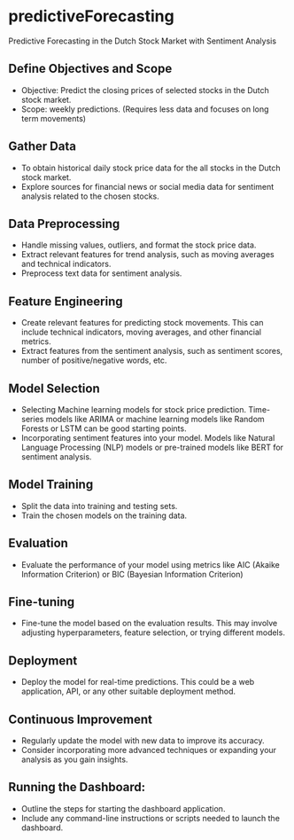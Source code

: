 # predictiveForecasting
Predictive Forecasting in the Dutch Stock Market with Sentiment Analysis

## Define Objectives and Scope
- Objective: Predict the closing prices of selected stocks in the Dutch stock market.
- Scope: weekly predictions. (Requires less data and focuses on long term movements)

## Gather Data
- To obtain historical daily stock price data for the all stocks in the Dutch stock market.
- Explore sources for financial news or social media data for sentiment analysis related to the chosen stocks.

## Data Preprocessing
- Handle missing values, outliers, and format the stock price data.
- Extract relevant features for trend analysis, such as moving averages and technical indicators.
- Preprocess text data for sentiment analysis.

## Feature Engineering
- Create relevant features for predicting stock movements. This can include technical indicators, moving averages, and other financial metrics.
- Extract features from the sentiment analysis, such as sentiment scores, number of positive/negative words, etc.

## Model Selection
- Selecting Machine learning models for stock price prediction. Time-series models like ARIMA or machine learning models like Random Forests or LSTM can be good starting points.
- Incorporating sentiment features into your model. Models like Natural Language Processing (NLP) models or pre-trained models like BERT for sentiment analysis.

## Model Training
- Split the data into training and testing sets.
- Train the chosen models on the training data.

## Evaluation
- Evaluate the performance of your model using metrics like AIC (Akaike Information Criterion) or BIC (Bayesian Information Criterion)

## Fine-tuning
- Fine-tune the model based on the evaluation results. This may involve adjusting hyperparameters, feature selection, or trying different models.

## Deployment
- Deploy the model for real-time predictions. This could be a web application, API, or any other suitable deployment method.

## Continuous Improvement
- Regularly update the model with new data to improve its accuracy.
- Consider incorporating more advanced techniques or expanding your analysis as you gain insights.

## Running the Dashboard:

- Outline the steps for starting the dashboard application.
- Include any command-line instructions or scripts needed to launch the dashboard.


